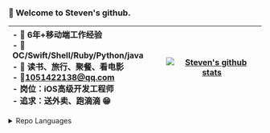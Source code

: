 ### 👋 Welcome to Steven's github.

| <div align="left"> - 💪 6年+移动端工作经验 <br> - 📝 OC/Swift/Shell/Ruby/Python/java <br> - 👟 读书、旅行、聚餐、看电影 <br> - 📮1051422138@qq.com <br> - 岗位：iOS高级开发工程师 <br> - 追求：送外卖、跑滴滴 😁 </div>| [![Steven's github stats](https://github-readme-stats.vercel.app/api?username=githubsh&show_icons=true&theme=dark)](https://github.com/anuraghazra/github-readme-stats) |
| --- | --- |

<details>

<summary> Repo Languages </summary>
  
![githubsh Language](https://repo-charts.taroxin.cn/api/repo/languageChart?owner=githubsh)

</details>
